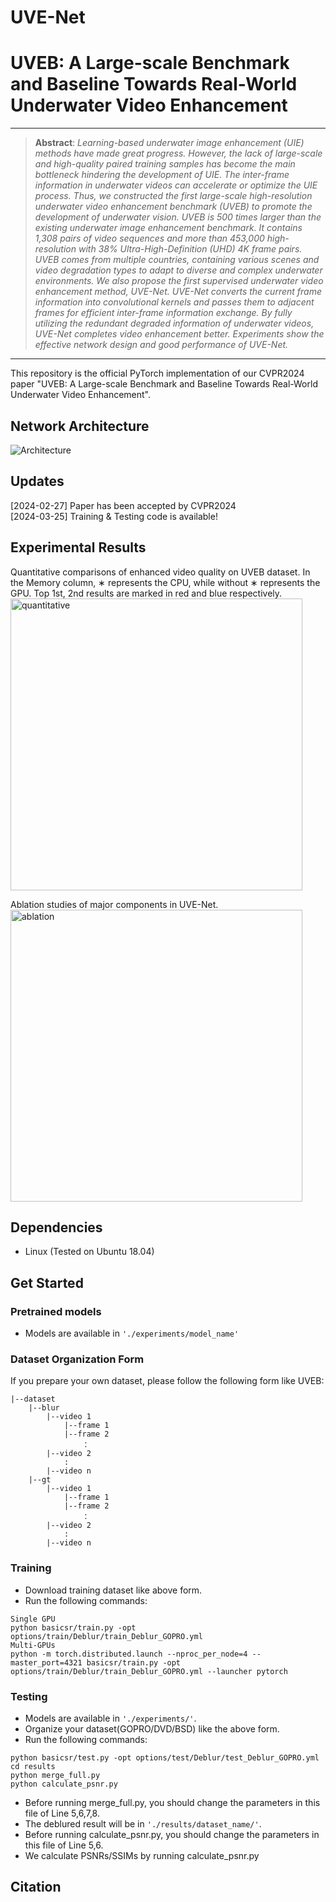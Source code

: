 # UVE-Net

# UVEB: A Large-scale Benchmark and Baseline Towards Real-World Underwater Video Enhancement

<hr />

> **Abstract**: *Learning-based underwater image enhancement (UIE) methods have made great progress. However, the lack of large-scale and high-quality paired training samples has become the main bottleneck hindering the development of UIE. The inter-frame information in underwater videos can accelerate or optimize the UIE process. Thus, we constructed the first large-scale high-resolution underwater video enhancement benchmark (UVEB) to promote the development of underwater vision. UVEB is 500 times larger than the existing underwater image enhancement benchmark. It contains 1,308 pairs of video sequences and more than 453,000 high-resolution with 38\% Ultra-High-Definition (UHD) 4K frame pairs. UVEB comes from multiple countries, containing various scenes and video degradation types to adapt to diverse and complex underwater environments. We also propose the first supervised underwater video enhancement method, UVE-Net. UVE-Net converts the current frame information into convolutional kernels and passes them to adjacent frames for efficient inter-frame information exchange. By fully utilizing the redundant degraded information of underwater videos, UVE-Net completes video enhancement better. Experiments show the effective network design and good performance of UVE-Net.*
<hr />

This repository is the official PyTorch implementation of our CVPR2024 paper "UVEB: A Large-scale Benchmark and Baseline Towards Real-World Underwater Video Enhancement".

## Network Architecture
![Architecture](https://github.com/ck324/ck324.github.io/assets/116191412/a168aec1-6a8e-41b0-8160-fd0304f6e2a8)

## Updates
[2024-02-27] Paper has been accepted by CVPR2024\
[2024-03-25] Training & Testing code is available!

## Experimental Results
Quantitative comparisons of enhanced video quality on UVEB dataset. In the Memory column, ∗ represents the CPU, while without ∗ represents the GPU. Top 1st, 2nd results are marked in red and blue respectively.\
<img width="467" alt="quantitative" src="https://github.com/ck324/ck324.github.io/assets/116191412/165d8c28-b878-4986-8b5d-90884b3d31ca">

Ablation studies of major components in UVE-Net.\
<img width="467" alt="ablation" src="https://github.com/ck324/ck324.github.io/assets/116191412/613af18b-12df-4403-929b-3546ada451ec">


## Dependencies
- Linux (Tested on Ubuntu 18.04)



## Get Started

### Pretrained models
- Models are available in  `'./experiments/model_name'`

### Dataset Organization Form
If you prepare your own dataset, please follow the following form like UVEB:
```
|--dataset  
    |--blur  
        |--video 1
            |--frame 1
            |--frame 2
                ：  
        |--video 2
            :
        |--video n
    |--gt
        |--video 1
            |--frame 1
            |--frame 2
                ：  
        |--video 2
        	:
        |--video n
```
 
### Training
- Download training dataset like above form.
- Run the following commands:
```
Single GPU
python basicsr/train.py -opt options/train/Deblur/train_Deblur_GOPRO.yml
Multi-GPUs
python -m torch.distributed.launch --nproc_per_node=4 --master_port=4321 basicsr/train.py -opt options/train/Deblur/train_Deblur_GOPRO.yml --launcher pytorch
```

### Testing
- Models are available in  `'./experiments/'`.
- Organize your dataset(GOPRO/DVD/BSD) like the above form.
- Run the following commands:
```
python basicsr/test.py -opt options/test/Deblur/test_Deblur_GOPRO.yml
cd results
python merge_full.py
python calculate_psnr.py
```
- Before running merge_full.py, you should change the parameters in this file of Line 5,6,7,8.
- The deblured result will be in `'./results/dataset_name/'`.
- Before running calculate_psnr.py, you should change the parameters in this file of Line 5,6.
- We calculate PSNRs/SSIMs by running calculate_psnr.py




## Citation
